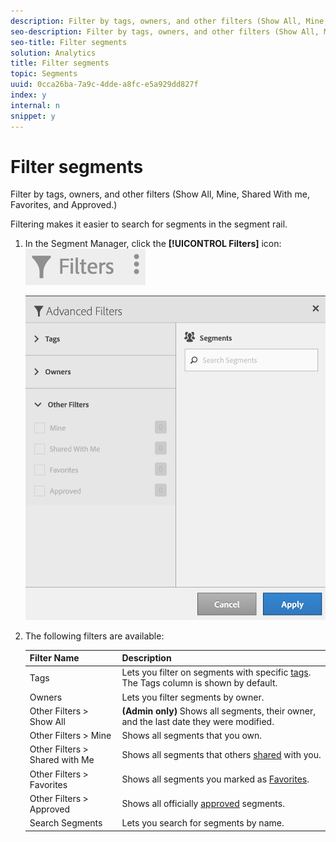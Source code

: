 ```yaml
---
description: Filter by tags, owners, and other filters (Show All, Mine, Shared With me, Favorites, and Approved.)
seo-description: Filter by tags, owners, and other filters (Show All, Mine, Shared With me, Favorites, and Approved.)
seo-title: Filter segments
solution: Analytics
title: Filter segments
topic: Segments
uuid: 0cca26ba-7a9c-4dde-a8fc-e5a929dd827f
index: y
internal: n
snippet: y
---
```


# Filter segments

Filter by tags, owners, and other filters (Show All, Mine, Shared With me, Favorites, and Approved.)

Filtering makes it easier to search for segments in the segment rail. 

1. In the Segment Manager, click the **[!UICONTROL Filters]** icon:  ![](assets/filter_icon.png)

   ![](assets/filtering.png)

1. The following filters are available:

   |  Filter Name  | Description  |
   |---|---|
   |  Tags  |Lets you filter on segments with specific [tags](../../../components/c-segmentation/c-segmentation-workflow/seg-tag.md#concept_CD892CEB326C4986A1B67487052DBA50). The Tags column is shown by default.  |
   |  Owners  | Lets you filter segments by owner.  |
   |  Other Filters > Show All  | **(Admin only)** Shows all segments, their owner, and the last date they were modified.  |
   |  Other Filters > Mine  | Shows all segments that you own.  |
   |  Other Filters > Shared with Me  |Shows all segments that others [shared](../../../components/c-segmentation/c-segmentation-workflow/t-seg-share.md#task_7DC54643083E42C28F918E4F0845C5A5) with you.  |
   |  Other Filters > Favorites  |Shows all segments you marked as [Favorites](../../../components/c-segmentation/c-segmentation-workflow/t-seg-favorite.md#task_F45DFA3FBF0C4082B46A0D032CB20FC5).  |
   |  Other Filters > Approved  |Shows all officially [approved](../../../components/c-segmentation/c-segmentation-workflow/seg-approve.md#concept_DF477F151A9E483A92ED1DDAAF035953) segments.  |
   |  Search Segments  | Lets you search for segments by name.  |

